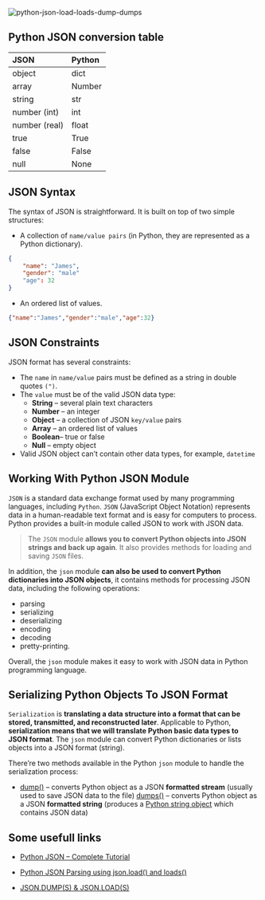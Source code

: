 ![python-json-load-loads-dump-dumps](https://user-images.githubusercontent.com/14333637/222081288-4a949d06-e55a-4902-b651-b97c3624b0ec.png)
## Python JSON conversion table

| JSON 	        | Python| 
|:--------------|:-------|
| object       	| dict   |
| array 	    | Number | 
| string 	    | str 	 | 
| number (int) 	| int 	 | 
| number (real) | float  | 
| true 	        | True 	 | 
| false 	    | False  | 
| null 	        | None 	 | 

## JSON Syntax
The syntax of JSON is straightforward. It is built on top of two simple structures:

* A collection of ``name/value pairs`` (in Python, they are represented as a Python dictionary).
````JSON
{
    "name": "James",
    "gender": "male"
    "age": 32
}
````
* An ordered list of values.
````JSON
{"name":"James","gender":"male","age":32}
````

## JSON Constraints
JSON format has several constraints:

* The ``name`` in ``name/value`` pairs must be defined as a string in double quotes ``(")``.
* The ``value`` must be of the valid JSON data type:
    * **String** – several plain text characters
    * **Number** – an integer
    * **Object** – a collection of JSON ``key/value`` pairs
    * **Array**  – an ordered list of values
    * **Boolean**– true or false
    * **Null**   – empty object
* Valid JSON object can’t contain other data types, for example, ``datetime``

## Working With Python JSON Module
``JSON`` is a standard data exchange format used by many programming languages, including ``Python``. ``JSON`` (JavaScript Object Notation) represents data in a human-readable text format and is easy for computers to process. Python provides a built-in module called JSON to work with JSON data. 
> The ``JSON`` module **allows you to convert Python objects into JSON strings and back up again**. It also provides methods for loading and saving ``JSON`` files.

In addition, the ``json`` module **can also be used to convert Python dictionaries into JSON objects**, it contains methods for processing JSON data, including the following operations: 
* parsing
* serializing
* deserializing
* encoding
* decoding
* pretty-printing. 

Overall, the ``json`` module makes it easy to work with JSON data in Python programming language.

## Serializing Python Objects To JSON Format
``Serialization`` is **translating a data structure into a format that can be stored, transmitted, and reconstructed later**. Applicable to Python, **serialization means that we will translate Python basic data types to JSON format**. The ``json`` module can convert Python dictionaries or lists objects into a JSON format (string).

There’re two methods available in the Python ``json`` module to handle the serialization process:

* [dump()](https://docs.python.org/3/library/json.html#json.dump) – converts Python object as a JSON **formatted stream** (usually used to save JSON data to the file)
 [dumps()](https://docs.python.org/3/library/json.html#json.dumps) – converts Python object as a JSON **formatted string** (produces a [Python string object](https://hands-on.cloud/python-the-most-commonly-used-string-operations/) which contains JSON data)

## Some usefull links
 * [Python JSON – Complete Tutorial](https://hands-on.cloud/python-json-module-examples/)

 * [Python JSON Parsing using json.load() and loads()](https://pynative.com/python-json-load-and-loads-to-parse-json/)

 * [JSON.DUMP(S) & JSON.LOAD(S)](https://www.bogotobogo.com/python/python-json-dumps-loads-file-read-write.php)